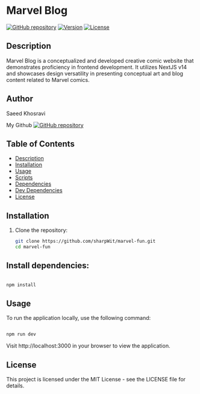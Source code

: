 # Marvel Blog

[![GitHub repository](https://img.shields.io/badge/github-sharpWit%2Fmarvel--fun-blue?style=flat&logo=github)](https://github.com/sharpWit/marvel-fun)
[![Version](https://img.shields.io/badge/version-0.1.0-blue)](https://github.com/sharpWit/marvel-fun)
[![License](https://img.shields.io/badge/license-MIT-blue)](https://github.com/sharpWit/marvel-fun/blob/main/LICENSE)

## Description

Marvel Blog is a conceptualized and developed creative comic website that demonstrates proficiency in frontend development. It utilizes NextJS v14 and showcases design versatility in presenting conceptual art and blog content related to Marvel comics.

## Author

Saeed Khosravi

My Github
[![GitHub repository](https://img.shields.io/badge/github-sharpWit-blue?style=flat&logo=github)](https://github.com/sharpWit/)

## Table of Contents

- [Description](#description)
- [Installation](#installation)
- [Usage](#usage)
- [Scripts](#scripts)
- [Dependencies](#dependencies)
- [Dev Dependencies](#dev-dependencies)
- [License](#license)

## Installation

1. Clone the repository:
   ```bash
   git clone https://github.com/sharpWit/marvel-fun.git
   cd marvel-fun
   ```

## Install dependencies:

```bash

npm install
```

## Usage

To run the application locally, use the following command:

```bash

npm run dev
```

Visit http://localhost:3000 in your browser to view the application.

## License

This project is licensed under the MIT License - see the LICENSE file for details.
